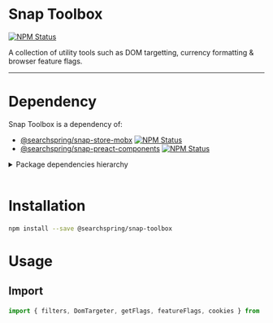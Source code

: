 # Snap Toolbox

<a href="https://www.npmjs.com/package/@searchspring/snap-toolbox"><img alt="NPM Status" src="https://img.shields.io/npm/v/@searchspring/snap-toolbox.svg?style=flat"></a>

A collection of utility tools such as DOM targetting, currency formatting & browser feature flags.

---

# Dependency

Snap Toolbox is a dependency of:
- [@searchspring/snap-store-mobx](https://github.com/searchspring/snap/tree/main/packages/snap-store-mobx) <a href="https://www.npmjs.com/package/@searchspring/snap-store-mobx"><img alt="NPM Status" src="https://img.shields.io/npm/v/@searchspring/snap-store-mobx.svg?style=flat"></a>
- [@searchspring/snap-preact-components](https://github.com/searchspring/snap/tree/main/packages/snap-preact-components) <a href="https://www.npmjs.com/package/@searchspring/snap-preact-components"><img alt="NPM Status" src="https://img.shields.io/npm/v/@searchspring/snap-controller.svg?style=flat"></a>

<details>
	<summary>Package dependencies hierarchy</summary>
	<br/>
	<img src="https://github.com/searchspring/snap/blob/main/images/snap-dependencies.jpg?raw=true" />
</details>
<br>


# Installation

```bash
npm install --save @searchspring/snap-toolbox
```


# Usage
## Import
```typescript
import { filters, DomTargeter, getFlags, featureFlags, cookies } from '@searchspring/snap-toolbox';
```